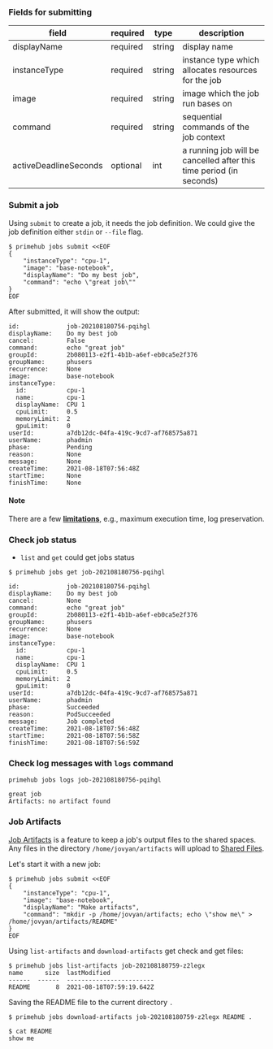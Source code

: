 ### Fields for submitting

| field | required | type | description |
| --- | --- | --- | --- |
| displayName | required | string | display name |
| instanceType | required | string | instance type which allocates resources for the job |
| image | required | string | image which the job run bases on |
| command | required | string | sequential commands of the job context |
| activeDeadlineSeconds | optional | int | a running job will be cancelled after this time period (in seconds) |

### Submit a job

Using `submit` to create a job, it needs the job definition. We could give the job definition either `stdin` or `--file`
flag.

```
$ primehub jobs submit <<EOF
{
    "instanceType": "cpu-1",
    "image": "base-notebook",
    "displayName": "Do my best job",
    "command": "echo \"great job\""
}
EOF
```

After submitted, it will show the output:

```
id:             job-202108180756-pqihgl
displayName:    Do my best job
cancel:         False
command:        echo "great job"
groupId:        2b080113-e2f1-4b1b-a6ef-eb0ca5e2f376
groupName:      phusers
recurrence:     None
image:          base-notebook
instanceType:
  id:           cpu-1
  name:         cpu-1
  displayName:  CPU 1
  cpuLimit:     0.5
  memoryLimit:  2
  gpuLimit:     0
userId:         a7db12dc-04fa-419c-9cd7-af768575a871
userName:       phadmin
phase:          Pending
reason:         None
message:        None
createTime:     2021-08-18T07:56:48Z
startTime:      None
finishTime:     None 
```

#### Note
There are a few **[limitations](https://docs.primehub.io/docs/job-submission-feature#limitation)**, e.g., maximum execution time, log preservation.

### Check job status

* `list` and `get` could get jobs status

```
$ primehub jobs get job-202108180756-pqihgl
```

```
id:             job-202108180756-pqihgl
displayName:    Do my best job
cancel:         None
command:        echo "great job"
groupId:        2b080113-e2f1-4b1b-a6ef-eb0ca5e2f376
groupName:      phusers
recurrence:     None
image:          base-notebook
instanceType:
  id:           cpu-1
  name:         cpu-1
  displayName:  CPU 1
  cpuLimit:     0.5
  memoryLimit:  2
  gpuLimit:     0
userId:         a7db12dc-04fa-419c-9cd7-af768575a871
userName:       phadmin
phase:          Succeeded
reason:         PodSucceeded
message:        Job completed
createTime:     2021-08-18T07:56:48Z
startTime:      2021-08-18T07:56:58Z
finishTime:     2021-08-18T07:56:59Z
```

### Check log messages with `logs` command

```
primehub jobs logs job-202108180756-pqihgl
```

```
great job
Artifacts: no artifact found
```

### Job Artifacts

[Job Artifacts](https://docs.primehub.io/docs/job-artifact-feature) is a feature to keep a job's output files to the
shared spaces. Any files in the directory `/home/jovyan/artifacts` will upload
to [Shared Files](https://docs.primehub.io/docs/shared-files).

Let's start it with a new job:

```
$ primehub jobs submit <<EOF
{
    "instanceType": "cpu-1",
    "image": "base-notebook",
    "displayName": "Make artifacts",
    "command": "mkdir -p /home/jovyan/artifacts; echo \"show me\" > /home/jovyan/artifacts/README"
}
EOF
```

Using `list-artifacts` and `download-artifacts` get check and get files:

```
$ primehub jobs list-artifacts job-202108180759-z2legx
name      size  lastModified
------  ------  ------------------------
README       8  2021-08-18T07:59:19.642Z
```

Saving the README file to the current directory `.`

```
$ primehub jobs download-artifacts job-202108180759-z2legx README .
```
```
$ cat README
show me
```
